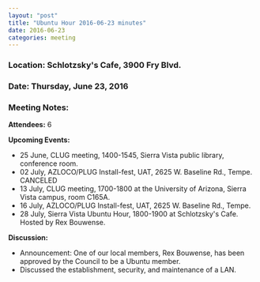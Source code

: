 ```yaml
---
layout: "post"
title: "Ubuntu Hour 2016-06-23 minutes"
date: 2016-06-23
categories: meeting
---
```


### Location: Schlotzsky's Cafe, 3900 Fry Blvd.

### Date: Thursday, June 23, 2016

### Meeting Notes:

**Attendees:** 6

**Upcoming Events:**

 * 25 June, CLUG meeting, 1400-1545, Sierra Vista public library, conference room.
 * 02 July, AZLOCO/PLUG Install-fest, UAT, 2625 W. Baseline Rd., Tempe.  CANCELED
 * 13 July,  CLUG meeting, 1700-1800 at the University of Arizona, Sierra Vista campus, room C165A.
 * 16 July,  AZLOCO/PLUG Install-fest, UAT, 2625 W. Baseline Rd., Tempe.
 * 28 July,  Sierra Vista Ubuntu Hour, 1800-1900 at Schlotzsky's Cafe.  Hosted by Rex Bouwense.
 
**Discussion:**

 * Announcement:  One of our local members, Rex Bouwense, has been approved by the Council to be a Ubuntu member.
 * Discussed the establishment, security, and maintenance of a LAN.
 
